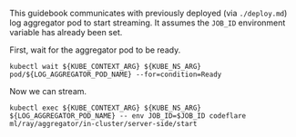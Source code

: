 This guidebook communicates with previously deployed (via
`./deploy.md`) log aggregator pod to start streaming. It assumes the
`JOB_ID` environment variable has already been set.

First, wait for the aggregator pod to be ready.
```shell
kubectl wait ${KUBE_CONTEXT_ARG} ${KUBE_NS_ARG} pod/${LOG_AGGREGATOR_POD_NAME} --for=condition=Ready
```

Now we can stream.
```shell.async
kubectl exec ${KUBE_CONTEXT_ARG} ${KUBE_NS_ARG} ${LOG_AGGREGATOR_POD_NAME} -- env JOB_ID=$JOB_ID codeflare ml/ray/aggregator/in-cluster/server-side/start
```
